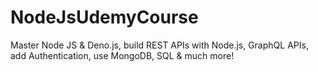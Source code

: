 # NodeJsUdemyCourse
Master Node JS &amp; Deno.js, build REST APIs with Node.js, GraphQL APIs, add Authentication, use MongoDB, SQL &amp; much more!
